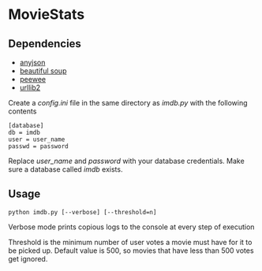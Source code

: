 MovieStats
==========

Dependencies
------------

- [anyjson](http://pypi.python.org/pypi/anyjson/0.2.0)
- [beautiful soup](http://www.crummy.com/software/BeautifulSoup/)
- [peewee](https://github.com/coleifer/peewee)
- [urllib2](http://docs.python.org/2/library/urllib2.html)


Create a _config.ini_ file in the same directory as _imdb.py_ with the following contents

```
[database]
db = imdb
user = user_name
passwd = password
```

Replace *user_name* and _password_ with your database credentials. 
Make sure a database called _imdb_ exists.

Usage
-----

```
python imdb.py [--verbose] [--threshold=n]
```

Verbose mode prints copious logs to the console at every step of execution

Threshold is the minimum number of user votes a movie must have for it to be picked up. Default value is 500, so movies that have less than 500 votes get ignored.